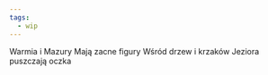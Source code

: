 ```yaml
---
tags:
  - wip
---
```


Warmia i Mazury
Mają zacne figury
Wśród drzew i krzaków
Jeziora puszczają oczka